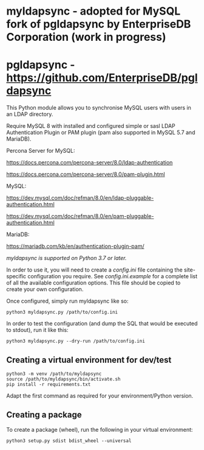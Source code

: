 # myldapsync - adopted for MySQL fork of pgldapsync by EnterpriseDB Corporation (work in progress)
# pgldapsync - https://github.com/EnterpriseDB/pgldapsync

This Python module allows you to synchronise MySQL users
with users in an LDAP directory.

Require MySQL 8 with installed and configured simple or sasl LDAP Authentication Plugin or PAM plugin (pam also supported in MySQL 5.7 and MariaDB).

Percona Server for MySQL:

https://docs.percona.com/percona-server/8.0/ldap-authentication

https://docs.percona.com/percona-server/8.0/pam-plugin.html

MySQL:

https://dev.mysql.com/doc/refman/8.0/en/ldap-pluggable-authentication.html

https://dev.mysql.com/doc/refman/8.0/en/pam-pluggable-authentication.html

MariaDB:

https://mariadb.com/kb/en/authentication-plugin-pam/

*myldapsync is supported on Python 3.7 or later.*

In order to use it, you will need to create a _config.ini_ 
file containing the site-specific configuration you require. 
See _config.ini.example_ for a complete list of all the 
available configuration options. This file should be copied to
create your own configuration.

Once configured, simply run myldapsync like so:

    python3 myldapsync.py /path/to/config.ini
    
In order to test the configuration (and dump the SQL that would
be executed to stdout), run it like this:

    python3 myldapsync.py --dry-run /path/to/config.ini

## Creating a virtual environment for dev/test

    python3 -m venv /path/to/myldapsync
    source /path/to/myldapsync/bin/activate.sh
    pip install -r requirements.txt
    
Adapt the first command as required for your environment/Python
version.

## Creating a package

To create a package (wheel), run the following in your virtual 
environment:

    python3 setup.py sdist bdist_wheel --universal

